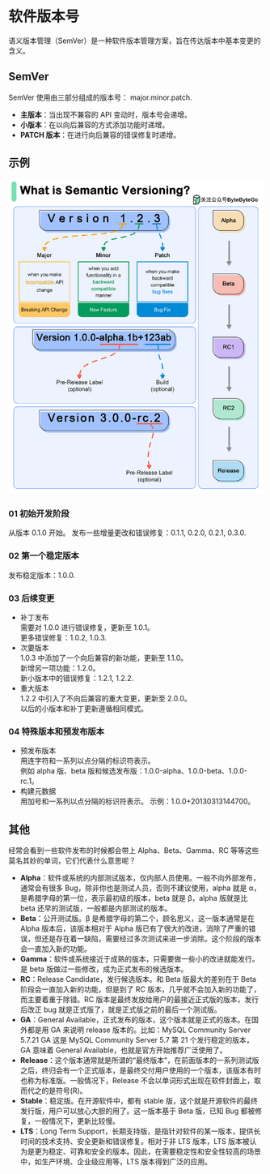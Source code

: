 # 软件版本号
语义版本管理（SemVer）是一种软件版本管理方案，旨在传达版本中基本变更的含义。

## SemVer
SemVer 使用由三部分组成的版本号： major.minor.patch.

- **主版本**：当出现不兼容的 API 变动时，版本号会递增。
- **小版本**：在以向后兼容的方式添加功能时递增。
- **PATCH 版本**：在进行向后兼容的错误修复时递增。

## 示例
![img.png](img.png)

### 01 初始开发阶段
从版本 0.1.0 开始。
发布一些增量更改和错误修复：0.1.1, 0.2.0, 0.2.1, 0.3.0.
### 02 第一个稳定版本
发布稳定版本：1.0.0.
### 03 后续变更
- 补丁发布  
  需要对 1.0.0 进行错误修复，更新至 1.0.1。  
  更多错误修复：1.0.2, 1.0.3.  
- 次要版本  
  1.0.3 中添加了一个向后兼容的新功能，更新至 1.1.0。  
  新增另一项功能：1.2.0。  
  新小版本中的错误修复：1.2.1, 1.2.2.  
- 重大版本  
  1.2.2 中引入了不向后兼容的重大变更，更新至 2.0.0。  
  以后的小版本和补丁更新遵循相同模式。

### 04 特殊版本和预发布版本
- 预发布版本  
  用连字符和一系列以点分隔的标识符表示。  
  例如 alpha 版、beta 版和候选发布版：1.0.0-alpha、1.0.0-beta、1.0.0-rc.1。  
- 构建元数据  
  用加号和一系列以点分隔的标识符表示。
  示例：1.0.0+20130313144700。

## 其他
经常会看到一些软件发布的时候都会带上 Alpha、Beta、Gamma、RC 等等这些莫名其妙的单词，它们代表什么意思呢？

- **Alpha**：软件或系统的内部测试版本，仅内部人员使用。一般不向外部发布，通常会有很多 Bug，除非你也是测试人员，否则不建议使用，alpha 就是 α，是希腊字母的第一位，表示最初级的版本，beta 就是 β，alpha 版就是比 beta 还早的测试版，一般都是内部测试的版本。
- **Beta**：公开测试版。β 是希腊字母的第二个，顾名思义，这一版本通常是在 Alpha 版本后，该版本相对于 Alpha 版已有了很大的改进，消除了严重的错误，但还是存在着一缺陷，需要经过多次测试来进一步消除。这个阶段的版本会一直加入新的功能。
- **Gamma**：软件或系统接近于成熟的版本，只需要做一些小的改进就能发行。是 beta 版做过一些修改，成为正式发布的候选版本。
- **RC**：Release Candidate，发行候选版本。和 Beta 版最大的差别在于 Beta 阶段会一直加入新的功能，但是到了 RC 版本，几乎就不会加入新的功能了，而主要着重于除错。RC 版本是最终发放给用户的最接近正式版的版本，发行后改正 bug 就是正式版了，就是正式版之前的最后一个测试版。
- **GA**：General Available，正式发布的版本，这个版本就是正式的版本。在国外都是用 GA 来说明 release 版本的。比如：MySQL Community Server 5.7.21 GA 这是 MySQL Community Server 5.7 第 21 个发行稳定的版本，GA 意味着 General Available，也就是官方开始推荐广泛使用了。
- **Release**：这个版本通常就是所谓的“最终版本”，在前面版本的一系列测试版之后，终归会有一个正式版本，是最终交付用户使用的一个版本，该版本有时也称为标准版。一般情况下，Release 不会以单词形式出现在软件封面上，取而代之的是符号(R)。
- **Stable**：稳定版。在开源软件中，都有 stable 版，这个就是开源软件的最终发行版，用户可以放心大胆的用了。这一版本基于 Beta 版，已知 Bug 都被修复，一般情况下，更新比较慢。
- **LTS**：Long Term Support，长期支持版，是指针对软件的某一版本，提供长时间的技术支持、安全更新和错误修复。相对于非 LTS 版本，LTS 版本被认为是更为稳定、可靠和安全的版本。因此，在需要稳定性和安全性较高的场景中，如生产环境、企业级应用等，LTS 版本得到广泛的应用。








